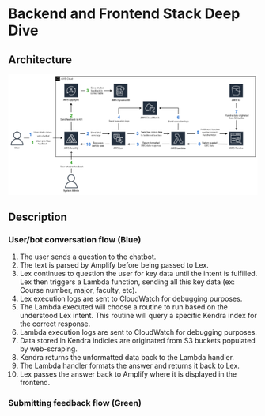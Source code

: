 # Backend and Frontend Stack Deep Dive

## Architecture

![Architecture diagram](images/ArchitectureDiagram.png)

## Description
### User/bot conversation flow (Blue)
1. The user sends a question to the chatbot. 
2. The text is parsed by Amplify before being passed to Lex. 
3. Lex continues to question the user for key data until the intent is fulfilled. Lex then triggers a Lambda function, sending all this key data (ex: Course number, major, faculty, etc).
4. Lex execution logs are sent to CloudWatch for debugging purposes. 
5. The Lambda executed will choose a routine to run based on the understood Lex intent. This routine will query a specific Kendra index for the correct response. 
6. Lambda execution logs are sent to CloudWatch for debugging purposes. 
7. Data stored in Kendra indicies are originated from S3 buckets populated by web-scraping. 
8. Kendra returns the unformatted data back to the Lambda handler. 
9. The Lambda handler formats the answer and returns it back to Lex.
10. Lex passes the answer back to Amplify where it is displayed in the frontend. 
### Submitting feedback flow (Green)

